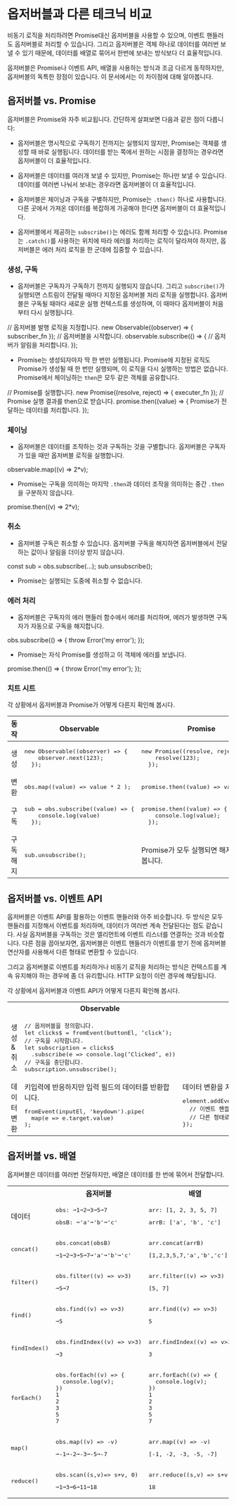 <!--
# Observables compared to other techniques
-->
# 옵저버블과 다른 테크닉 비교

<!--
You can often use observables instead of promises to deliver values asynchronously. Similarly, observables can take the place of event handlers. Finally, because observables deliver multiple values, you can use them where you might otherwise build and operate on arrays.
-->
비동기 로직을 처리하려면 Promise대신 옵저버블을 사용할 수 있으며, 이벤트 핸들러도 옵저버블로 처리할 수 있습니다. 그리고 옵저버블은 객체 하나로 데이터를 여러번 보낼 수 있기 때문에, 데이터를 배열로 묶어서 한번에 보내는 방식보다 더 효율적입니다.

<!--
Observables behave somewhat differently from the alternative techniques in each of these situations, but offer some significant advantages. Here are detailed comparisons of the differences.
-->
옵저버블은 Promise나 이벤트 API, 배열을 사용하는 방식과 조금 다르게 동작하지만, 옵저버블의 독특한 장점이 있습니다. 이 문서에서는 이 차이점에 대해 알아봅니다.

<!--
## Observables compared to promises
-->
## 옵저버블 vs. Promise

<!--
Observables are often compared to promises. Here are some key differences:
-->
옵저버블은 Promise와 자주 비교됩니다. 간단하게 살펴보면 다음과 같은 점이 다릅니다:

<!--
* Observables are declarative; computation does not start until subscription. Promises execute immediately on creation. This makes observables useful for defining recipes that can be run whenever you need the result.
-->
* 옵저버블은 명시적으로 구독하기 전까지는 실행되지 않지만, Promise는 객체를 생성할 때 바로 실행됩니다. 데이터를 받는 쪽에서 원하는 시점을 결정하는 경우라면 옵저버블이 더 효율적입니다.

<!--
* Observables provide many values. Promises provide one. This makes observables useful for getting multiple values over time.
-->
* 옵저버블은 데이터를 여러개 보낼 수 있지만, Promise는 하나만 보낼 수 있습니다. 데이터를 여러번 나눠서 보내는 경우라면 옵저버블이 더 효율적입니다.

<!--
* Observables differentiate between chaining and subscription. Promises only have `.then()` clauses. This makes observables useful for creating complex transformation recipes to be used by other part of the system, without causing the work to be executed.
-->
* 옵저버블은 체이닝과 구독을 구별하지만, Promise는 `.then()` 하나로 사용합니다. 다른 곳에서 가져온 데이터를 복잡하게 가공해야 한다면 옵저버블이 더 효율적입니다.

<!--
* Observables `subscribe()` is responsible for handling errors. Promises push errors to the child promises. This makes observables useful for centralized and predictable error handling.
-->
* 옵저버블에서 제공하는 `subscribe()`는 에러도 함께 처리할 수 있습니다. Promise는 `.catch()`를 사용하는 위치에 따라 에러를 처리하는 로직이 달라져야 하지만, 옵저버블은 에러 처리 로직을 한 군데에 집중할 수 있습니다.

<!--
### Creation and subscription
-->
### 생성, 구독

<!--
* Observables are not executed until a consumer subcribes. The `subscribe()` executes the defined behavior once, and it can be called again. Each subscription has its own computation. Resubscription causes recomputation of values.
-->
* 옵저버블은 구독자가 구독하기 전까지 실행되지 않습니다. 그리고 `subscribe()`가 실행되면 스트림이 전달될 때마다 지정된 옵저버블 처리 로직을 실행합니다. 옵저버블은 구독될 때마다 새로운 실행 컨텍스트를 생성하며, 이 때마다 옵저버블이 처음부터 다시 실행됩니다.

<!--
<code-example hideCopy>
// declare a publishing operation
new Observable((observer) => { subscriber_fn });
// initiate execution
observable.subscribe(() => {
      // observer handles notifications
    });
</code-example>
-->
<code-example hideCopy>
// 옵저버블 발행 로직을 지정합니다.
new Observable((observer) => { subscriber_fn });
// 옵저버블을 시작합니다.
observable.subscribe(() => {
      // 옵저버가 알림을 처리합니다.
    });
</code-example>

<!--
* Promises execute immediately, and just once. The computation of the result is initiated when the promise is created. There is no way to restart work. All `then` clauses (subscriptions) share the same computation.
-->
* Promise는 생성되자마자 딱 한 번만 실행됩니다. Promise에 지정된 로직도 Promise가 생성될 때 한 번만 실행되며, 이 로직을 다시 실행하는 방법은 없습니다. Promise에서 체이닝하는 `then`은 모두 같은 객체를 공유합니다.

<!--
<code-example hideCopy>
// initiate execution
new Promise((resolve, reject) => { executer_fn });
// handle return value
promise.then((value) => {
      // handle result here
    });
</code-example>
-->
<code-example hideCopy>
// Promise를 실행합니다.
new Promise((resolve, reject) => { executer_fn });
// Promise 실행 결과를 then으로 받습니다.
promise.then((value) => {
      Promise가 전달하는 데이터를 처리합니다.
    });
</code-example>

<!--
### Chaining
-->
### 체이닝

<!--
* Observables differentiate between transformation function such as a map and subscription. Only subscription activates the subscriber function to start computing the values.
-->
* 옵저버블은 데이터를 조작하는 것과 구독하는 것을 구별합니다. 옵저버블은 구독자가 있을 때만 옵저버블 로직을 실행합니다.

<code-example hideCopy>observable.map((v) => 2*v);</code-example>


<!--
* Promises do not differentiate between the last `.then` clauses (equivalent to subscription) and intermediate `.then` clauses (equivalent to map).
-->
* Promise는 구독을 의미하는 마지막 `.then`과 데이터 조작을 의미하는 중간 `.then`을 구분하지 않습니다.

<code-example hideCopy>promise.then((v) => 2*v);</code-example>


<!--
### Cancellation
-->
### 취소

<!--
* Observable subscriptions are cancellable. Unsubscribing removes the listener from receiving further values, and notifies the subscriber function to cancel work.
-->
* 옵저버블 구독은 취소할 수 있습니다. 옵저버블 구독을 해지하면 옵저버블에서 전달하는 값이나 알림을 더이상 받지 않습니다.

<code-example hideCopy>
const sub = obs.subscribe(...);
sub.unsubscribe();
</code-example>

<!--
* Promises are not cancellable.
-->
* Promise는 실행되는 도중에 취소할 수 없습니다.

<!--
### Error handling
-->
### 에러 처리

<!--
* Observable execution errors are delivered to the subscriber's error handler, and the subscriber automatically unsubscribes from the observable.
-->
* 옵저버블은 구독자의 에러 핸들러 함수에서 에러를 처리하며, 에러가 발생하면 구독자가 자동으로 구독을 해지합니다.

<code-example hideCopy>
obs.subscribe(() => {
  throw Error('my error');
});
</code-example>

<!--
* Promises push errors to the child promises.
-->
* Promise는 자식 Promise를 생성하고 이 객체에 에러를 보냅니다.

<code-example hideCopy>
promise.then(() => {
      throw Error('my error');
});
</code-example>

<!--
### Cheat sheet
-->
### 치트 시트

<!--
The following code snippets illustrate how the same kind of operation is defined using observables and promises.
-->
각 상황에서 옵저버블과 Promise가 어떻게 다른지 확인해 봅시다.

<table>
  <thead>
    <tr>
      <!--
      <th>Operation</th>
      -->
      <th>동작</th>
      <th>Observable</th>
      <th>Promise</th>
    </tr>
  </thead>
  <tbody>
    <tr>
      <!--
      <td>Creation</td>
      -->
      <td>생성</td>
      <td>
        <pre>new Observable((observer) => {
    observer.next(123);
  });</pre>
      </td>
      <td>
        <pre>new Promise((resolve, reject) => {
    resolve(123);
  });</pre>
      </td>
    </tr>
    <tr>
      <!--
      <td>Transform</td>
      -->
      <td>변환</td>
      <td><pre>obs.map((value) => value * 2 );</pre></td>
      <td><pre>promise.then((value) => value * 2);</pre></td>
    </tr>
    <tr>
      <!--
      <td>Subscribe</td>
      -->
      <td>구독</td>
      <td>
        <pre>sub = obs.subscribe((value) => {
    console.log(value)
  });</pre>
      </td>
      <td>
        <pre>promise.then((value) => {
    console.log(value);
  });</pre>
      </td>
    </tr>
    <tr>
      <!--
      <td>Unsubscribe</td>
      -->
      <td>구독 해지</td>
      <td><pre>sub.unsubscribe();</pre></td>
      <!--
      <td>Implied by promise resolution.</td>
      -->
      <td>Promise가 모두 실행되면 해지된 것으로 봅니다.</td>
    </tr>
  </tbody>
</table>

<!--
## Observables compared to events API
-->
## 옵저버블 vs. 이벤트 API

<!--
Observables are very similar to event handlers that use the events API. Both techniques define notification handlers, and use them to process multiple values delivered over time. Subscribing to an observable is equivalent to adding an event listener. One significant difference is that you can configure an observable to transform an event before passing the event to the handler.
-->
옵저버블은 이벤트 API를 활용하는 이벤트 핸들러와 아주 비슷합니다. 두 방식은 모두 핸들러를 지정해서 이벤트를 처리하며, 데이터가 여러번 계속 전달된다는 점도 같습니다. 사실 옵저버블을 구독하는 것은 엘리먼트에 이벤트 리스너를 연결하는 것과 비슷합니다. 다른 점을 꼽아보자면, 옵저버블은 이벤트 핸들러가 이벤트를 받기 전에 옵저버블 연산자를 사용해서 다른 형태로 변환할 수 있습니다.

<!--
Using observables to handle events and asynchronous operations can have the advantage of greater consistency in contexts such as HTTP requests.
-->
그리고 옵저버블로 이벤트를 처리하거나 비동기 로직을 처리하는 방식은 컨텍스트를 계속 유지해야 하는 경우에 좀 더 유리합니다. HTTP 요청이 이런 경우에 해당됩니다.

<!--
Here are some code samples that illustrate how the same kind of operation is defined using observables and the events API.
-->
각 상황에서 옵저버블과 이벤트 API가 어떻게 다른지 확인해 봅시다.

<table>
  <tr>
    <th></th>
    <th>Observable</th>
    <th>Events API</th>
  </tr>
  <tr>
    <!--
    <td>Creation & cancellation</td>
    -->
    <td>생성 & 취소</td>
    <td>
<!--
<pre>// Setup
let clicks$ = fromEvent(buttonEl, ‘click’);
// Begin listening
let subscription = clicks$
  .subscribe(e => console.log(‘Clicked’, e))
// Stop listening
subscription.unsubscribe();</pre>
-->
<pre>// 옵저버블을 정의합니다.
let clicks$ = fromEvent(buttonEl, ‘click’);
// 구독을 시작합니다.
let subscription = clicks$
  .subscribe(e => console.log(‘Clicked’, e))
// 구독을 중단합니다.
subscription.unsubscribe();</pre>
   </td>
   <td>
<!--
<pre>function handler(e) {
  console.log(‘Clicked’, e);
}

// Setup & begin listening
button.addEventListener(‘click’, handler);
// Stop listening
button.removeEventListener(‘click’, handler);
</pre>
-->
<pre>function handler(e) {
  console.log(‘Clicked’, e);
}

// 이벤트 리스너를 설정하고 감지하기 시작합니다.
button.addEventListener(‘click’, handler);
// 이벤트 추적을 중단합니다.
button.removeEventListener(‘click’, handler);
</pre>
    </td>
  </tr>
  <tr>
    <!--
    <td>Subscription</td>
    -->
    <td>구독</td>
    <td>
<!--
<pre>observable.subscribe(() => {
  // notification handlers here
});</pre>
-->
<pre>observable.subscribe(() => {
  // 옵저버블 핸들러는 여기에 정의합니다.
});</pre>
    </td>
    <td>
<!--
<pre>element.addEventListener(eventName, (event) => {
  // notification handler here
});</pre>
-->
<pre>element.addEventListener(eventName, (event) => {
  // 핸들러는 여기 정의합니다.
});</pre>
    </td>
  </tr>
  <tr>
    <!--
    <td>Configuration</td>
    -->
    <td>데이터 변환</td>
    <!--
    <td>Listen for keystrokes, but provide a stream representing the value in the input.
    -->
    <td>키입력에 반응하지만 입력 필드의 데이터를 반환합니다.
<pre>fromEvent(inputEl, 'keydown').pipe(
  map(e => e.target.value)
);</pre>
    </td>
    <!--
    <td>Does not support configuration.
<pre>element.addEventListener(eventName, (event) => {
  // Cannot change the passed Event into another
  // value before it gets to the handler
});</pre>
    </td>
    -->
    <td>데이터 변환을 지원하지 않습니다.
<pre>element.addEventListener(eventName, (event) => {
  // 이벤트 핸들러가 이벤트 객체를 받기 전에
  // 다른 형태로 변환할 수 없습니다.
});</pre>
    </td>
  </tr>
</table>


<!--
## Observables compared to arrays
-->
## 옵저버블 vs. 배열

<!--
An observable produces values over time. An array is created as a static set of values. In a sense, observables are asynchronous where arrays are synchronous. In the following examples, ➞ implies asynchronous value delivery.
-->
옵저버블은 데이터를 여러번 전달하지만, 배열은 데이터를 한 번에 묶어서 전달합니다. 

<table>
  <tr>
    <th></th>
    <!--
    <th>Observable</th>
    <th>Array</th>
    -->
    <th>옵저버블</th>
    <th>배열</th>
  </tr>
  <tr>
    <!--
    <td>Given</td>
    -->
    <td>데이터</td>
    <td>
      <pre>obs: ➞1➞2➞3➞5➞7</pre>
      <pre>obsB: ➞'a'➞'b'➞'c'</pre>
    </td>
    <td>
      <pre>arr: [1, 2, 3, 5, 7]</pre>
      <pre>arrB: ['a', 'b', 'c']</pre>
    </td>
  </tr>
  <tr>
    <td><pre>concat()</pre></td>
    <td>
      <pre>obs.concat(obsB)</pre>
      <pre>➞1➞2➞3➞5➞7➞'a'➞'b'➞'c'</pre>
    </td>
    <td>
      <pre>arr.concat(arrB)</pre>
      <pre>[1,2,3,5,7,'a','b','c']</pre>
    </td>
  </tr>
  <tr>
    <td><pre>filter()</pre></td>
    <td>
      <pre>obs.filter((v) => v>3)</pre>
      <pre>➞5➞7</pre>
    </td>
    <td>
      <pre>arr.filter((v) => v>3)</pre>
      <pre>[5, 7]</pre>
    </td>
  </tr>
  <tr>
    <td><pre>find()</pre></td>
    <td>
      <pre>obs.find((v) => v>3)</pre>
      <pre>➞5</pre>
    </td>
    <td>
      <pre>arr.find((v) => v>3)</pre>
      <pre>5</pre>
    </td>
  </tr>
  <tr>
    <td><pre>findIndex()</pre></td>
    <td>
      <pre>obs.findIndex((v) => v>3)</pre>
      <pre>➞3</pre>
    </td>
    <td>
      <pre>arr.findIndex((v) => v>3)</pre>
      <pre>3</pre>
    </td>
  </tr>
  <tr>
    <td><pre>forEach()</pre></td>
    <td>
      <pre>obs.forEach((v) => {
  console.log(v);
})
1
2
3
5
7</pre>
    </td>
    <td>
      <pre>arr.forEach((v) => {
  console.log(v);
})
1
2
3
5
7</pre>
    </td>
  </tr>
  <tr>
    <td><pre>map()</pre></td>
    <td>
      <pre>obs.map((v) => -v)</pre>
      <pre>➞-1➞-2➞-3➞-5➞-7</pre>
    </td>
    <td>
      <pre>arr.map((v) => -v)</pre>
      <pre>[-1, -2, -3, -5, -7]</pre>
    </td>
  </tr>
  <tr>
    <td><pre>reduce()</pre></td>
    <td>
      <pre>obs.scan((s,v)=> s+v, 0)</pre>
      <pre>➞1➞3➞6➞11➞18</pre>
    </td>
    <td>
      <pre>arr.reduce((s,v) => s+v, 0)</pre>
      <pre>18</pre>
    </td>
  </tr>
</table>



